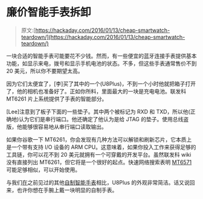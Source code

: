 # 廉价智能手表拆卸

> 原文:[https://hackaday.com/2016/01/13/cheap-smartwatch-teardown/](https://hackaday.com/2016/01/13/cheap-smartwatch-teardown/)

一块合适的智能手表可能要花不少钱。然而，有一些便宜的蓝牙连接手表提供基本功能，如显示来电，拨号和显示手机电池的状态。不多，但这些手表通常售价不到 20 美元，所以你不要期望太高。

因为它们太便宜了，[李]买了其中的一个(U8Plus)，不到一个小时他就把箱子打开了，他的相机也准备好了。正如你所料，里面最大的一块是充电电池。联发科 MT6261 片上系统提供了手表的智能部分。

[Lee]注意到了板子下面的一些垫子。其中两个被标记为 RXD 和 TXD，所以他(正确地)认为它们是串行端口。他还确定了他认为是给 JTAG 的垫子。使用总线盗版，他能够很容易地从串行端口读取输出。

如果你谷歌一下 MT6261，你会发现有几种方法可以解锁和刷新芯片，它本质上是一个带有支持 I/O 设备的 ARM CPU。这意味着，如果你投入工作来获得足够的工具链，你可以花不到 20 美元就拥有一个可穿戴的开发平台。虽然联发科 wiki 没有直接列出 MT6261，但它将是一个很好的起点。快速网络搜索表明 [MT6571](http://system-on-a-chip.specout.com/l/479/MediaTek-MT6571) 可能足够相似，可以开始使用。

与我们[在](http://hackaday.com/2016/01/10/pic32-smart-watch-2/)之前见过的其他[自制智能手表](http://hackaday.com/2015/08/12/its-time-to-roll-your-own-smartwatch/)相比，U8Plus 的外观非常简洁。话又说回来，也许你想在手腕上戴一块明显的自制手表。